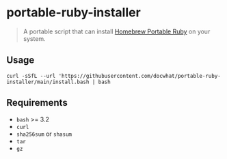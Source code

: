 # portable-ruby-installer

> A portable script that can install [Homebrew Portable Ruby](https://github.com/Homebrew/homebrew-portable-ruby) on your system.

## Usage

```console
curl -sSfL --url 'https://githubusercontent.com/docwhat/portable-ruby-installer/main/install.bash | bash
```

## Requirements

- `bash` >= 3.2
- `curl`
- `sha256sum` or `shasum`
- `tar`
- `gz`
